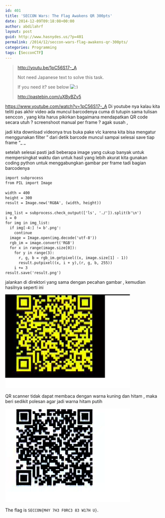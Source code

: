 ```yaml
---
id: 401
title: 'SECCON Wars: The Flag Awakens QR 300pts'
date: 2014-12-09T09:18:08+00:00
author: abdilahrf
layout: post
guid: http://www.hasnydes.us/?p=401
permalink: /2014/12/seccon-wars-flag-awakens-qr-300pts/
categories: Programming
tags: [SecconCTF]
---
```

> http://youtu.be/1pC56S17-_A
> 
> Not need Japanese text to solve this task.
> 
> If you need it? see below <img src="https://www.hasnydes.us/wp-includes/images/smilies/simple-smile.png" alt=":)" class="wp-smiley" style="height: 1em; max-height: 1em;" />
> 
> http://pastebin.com/uXByBZv5

<https://www.youtube.com/watch?v=1pC56S17-_A> Di youtube nya kalau kita teliti pas akhir video ada muncul barcodenya cuma di tutupin sama tulisan senccon , yang kita harus pikirkan bagaimana mendapatkan QR code secara utuh ? screenshoot manual per frame ? agak susah ,

jadi kita download videonya trus buka pake vlc karena kita bisa mengatur menggunakan filter &#8221; dari detik barcode muncul sampai selesai save tiap frame &#8220;_ _

setelah selesai pasti jadi beberapa image yang cukup banyak untuk mempersingkat waktu dan untuk hasil yang lebih akurat kita gunakan coding python untuk menggabungkan gambar per frame tadi bagian barcodenya

<pre><code class="language-python">import subprocess
from PIL import Image

width = 400
height = 300
result = Image.new('RGBA', (width, height))

img_list = subprocess.check_output(['ls', './']).split(b'\n')
i = 0
for img in img_list:
  if img[-4:] != b'.png':
    continue
  image = Image.open(img.decode('utf-8'))
  rgb_im = image.convert('RGB')
  for x in range(image.size[0]):
    for y in range(3):
      r, g, b = rgb_im.getpixel((x, image.size[1] - 1))
      result.putpixel((x, i + y),(r, g, b, 255))
    i += 3
result.save('result.png')</code></pre>

jalankan di direktori yang sama dengan pecahan gambar , kemudian hasilnya seperti ini

<a href="https://github.com/ctfs/write-ups/blob/master/seccon-ctf-2014/seccon-wars-the-flag-awakens/result.png" target="_blank"><img src="https://github.com/ctfs/write-ups/raw/master/seccon-ctf-2014/seccon-wars-the-flag-awakens/result.png" alt="" /></a>

QR scanner tidak dapat membaca dengan warna kuning dan hitam , maka beri sedikit polesan agar jadi warna hitam putih

<a href="https://github.com/ctfs/write-ups/blob/master/seccon-ctf-2014/seccon-wars-the-flag-awakens/result-modified.png" target="_blank"><img src="https://github.com/ctfs/write-ups/raw/master/seccon-ctf-2014/seccon-wars-the-flag-awakens/result-modified.png" alt="" /></a>

The flag is `SECCON{M4Y 7H3 F0RC3 83 W17H U}`.